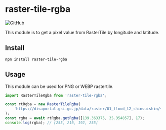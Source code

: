 # raster-tile-rgba

![GitHub](https://img.shields.io/github/license/MIERUNE/raster-tile-rgba)

This module is to get a pixel value from RasterTile by longitude and latitude.

## Install

```
npm install raster-tile-rgba
```

## Usage

This module can be used for PNG or WEBP rastertile.

```ts
import RasterTileRgba from 'raster-tile-rgba';

const rtRgba = new RasterTileRgba(
    'https://disaportal.gsi.go.jp/data/raster/01_flood_l2_shinsuishin/{z}/{x}/{y}.png',
);
const rgba = await rtRgba.getRgba([139.363375, 35.354857], 17);
console.log(rgba); // [255, 216, 192, 255]
```
